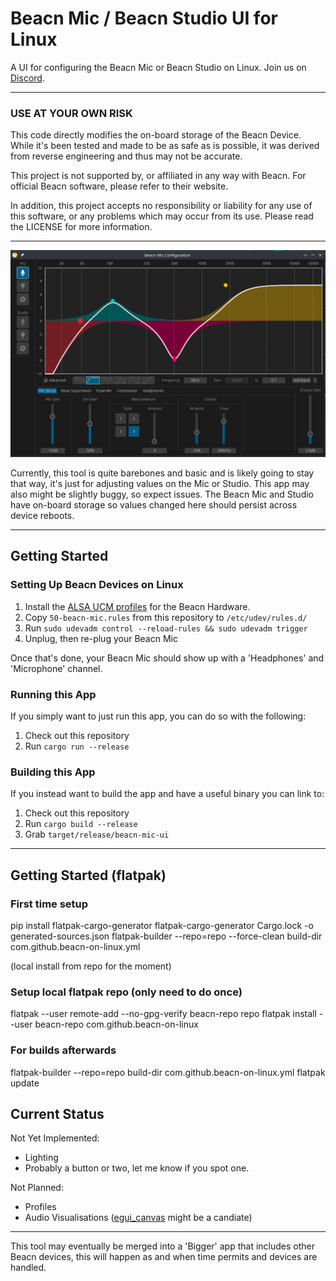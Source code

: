 # Beacn Mic / Beacn Studio UI for Linux

A UI for configuring the Beacn Mic or Beacn Studio on Linux. Join us on [Discord](https://discord.gg/PdsscuEhMh).

***

### USE AT YOUR OWN RISK

This code directly modifies the on-board storage of the Beacn Device. While it's been tested and made to be as safe as
is possible, it was derived from reverse engineering and thus may not be accurate.

This project is not supported by, or affiliated in any way with Beacn. For official Beacn software, please refer
to their website.

In addition, this project accepts no responsibility or liability for any use of this software, or any problems
which may occur from its use. Please read the LICENSE for more information.

***
![img.png](.github/resources/img.png)

Currently, this tool is quite barebones and basic and is likely going to stay that way, it's just for adjusting
values on the Mic or Studio. This app may also might be slightly buggy, so expect issues. The Beacn Mic and Studio have
on-board storage so values changed here should persist across device reboots.
***

## Getting Started

### Setting Up Beacn Devices on Linux

1) Install the [ALSA UCM profiles](https://github.com/beacn-on-linux/beacn-ucm-profiles) for the Beacn Hardware.
2) Copy `50-beacn-mic.rules` from this repository to `/etc/udev/rules.d/`
3) Run `sudo udevadm control --reload-rules && sudo udevadm trigger`
4) Unplug, then re-plug your Beacn Mic

Once that's done, your Beacn Mic should show up with a 'Headphones' and 'Microphone' channel.

### Running this App

If you simply want to just run this app, you can do so with the following:

1) Check out this repository
2) Run `cargo run --release`

### Building this App

If you instead want to build the app and have a useful binary you can link to:

1) Check out this repository
2) Run `cargo build --release`
3) Grab `target/release/beacn-mic-ui`

***

## Getting Started (flatpak)

### First time setup
pip install flatpak-cargo-generator
flatpak-cargo-generator Cargo.lock -o generated-sources.json
flatpak-builder --repo=repo --force-clean build-dir com.github.beacn-on-linux.yml

(local install from repo for the moment)

### Setup local flatpak repo (only need to do once)
flatpak --user remote-add --no-gpg-verify beacn-repo repo
flatpak install --user beacn-repo com.github.beacn-on-linux

### For builds afterwards
flatpak-builder --repo=repo build-dir com.github.beacn-on-linux.yml
flatpak update

## Current Status

Not Yet Implemented:
* Lighting
* Probably a button or two, let me know if you spot one.

Not Planned:
* Profiles
* Audio Visualisations ([egui_canvas](https://gitlab.com/urciteniefilipdubina/egui_canvas) might be a candiate)

***

This tool may eventually be merged into a 'Bigger' app that includes other Beacn devices, this will happen as and
when time permits and devices are handled.